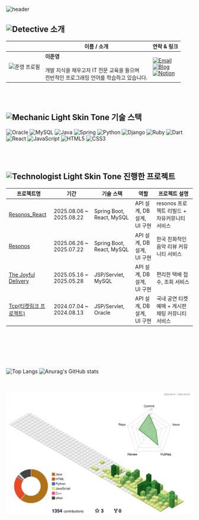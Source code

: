 <!-- 인사말 -->
![header](https://capsule-render.vercel.app/api?type=waving&color=timeAuto&height=250&section=header&text=🖐%20안녕하세요,%20풀스택%20개발자%20이준영입니다.&fontSize=32)

<!-- 내 정보 -->
<h2><img src="https://raw.githubusercontent.com/Tarikul-Islam-Anik/Animated-Fluent-Emojis/master/Emojis/People/Detective.png" alt="Detective" width="40" height="40" /> 소개</h2>

|      | 이름 / 소개 | 연락 & 링크 |
|------|------------|------------|
| <img src="https://github.com/user-attachments/assets/bf1578ad-90db-4970-95a8-a0b6c8d8d05c" alt="준영 프로필" width="120"> | **이준영**<br><br>개발 지식을 채우고자 IT 전문 교육을 들으며 <br> 전반적인 프로그래밍 언어를 학습하고 있습니다. | [![Email](https://img.shields.io/badge/Email-D14836?style=for-the-badge&logo=gmail&logoColor=white)](mailto:tjsans9069@gmail.com) <br> [![Blog](https://img.shields.io/badge/Blog-FF5722?style=for-the-badge&logo=wordpress&logoColor=white)](https://blog.naver.com/tjsans9069) <br> [![Notion](https://img.shields.io/badge/Notion-000000?style=for-the-badge&logo=notion&logoColor=black&color=white)](https://innate-rise-1ac.notion.site/295bda6f1a1141499d455877e24f4cf2?pvs=4)

<br>
<br>

<!-- 기술 스택 -->
<h2><img src="https://raw.githubusercontent.com/Tarikul-Islam-Anik/Animated-Fluent-Emojis/master/Emojis/People%20with%20professions/Mechanic%20Light%20Skin%20Tone.png" alt="Mechanic Light Skin Tone" width="40" height="40" /> 기술 스택</h2>
<div>

  ![Oracle](https://img.shields.io/badge/Oracle-F80000?style=for-the-badge&logo=oracle&logoColor=white)
  ![MySQL](https://img.shields.io/badge/mysql-4479A1.svg?style=for-the-badge&logo=mysql&logoColor=white)
  ![Java](https://img.shields.io/badge/java-%23ED8B00.svg?style=for-the-badge&logo=openjdk&logoColor=white)
  ![Spring](https://img.shields.io/badge/spring-%236DB33F.svg?style=for-the-badge&logo=spring&logoColor=white)
  ![Python](https://img.shields.io/badge/python-3670A0?style=for-the-badge&logo=python&logoColor=ffdd54)
  ![Django](https://img.shields.io/badge/django-%23092E20.svg?style=for-the-badge&logo=django&logoColor=white)
  ![Ruby](https://img.shields.io/badge/ruby-%23CC342D.svg?style=for-the-badge&logo=ruby&logoColor=white)
  ![Dart](https://img.shields.io/badge/dart-%230175C2.svg?style=for-the-badge&logo=dart&logoColor=white)
  <br>
  ![React](https://img.shields.io/badge/react-%2320232a.svg?style=for-the-badge&logo=react&logoColor=%2361DAFB)
  ![JavaScript](https://img.shields.io/badge/javascript-%23323330.svg?style=for-the-badge&logo=javascript&logoColor=%23F7DF1E)
  ![HTML5](https://img.shields.io/badge/html5-%23E34F26.svg?style=for-the-badge&logo=html5&logoColor=white)
  ![CSS3](https://img.shields.io/badge/css3-%231572B6.svg?style=for-the-badge&logo=css3&logoColor=white)
  
</div>

<br>
<br>

<!-- 프로젝트 테이블 -->
<h2><img src="https://raw.githubusercontent.com/Tarikul-Islam-Anik/Animated-Fluent-Emojis/master/Emojis/People%20with%20professions/Technologist%20Light%20Skin%20Tone.png" alt="Technologist Light Skin Tone" width="40" height="40" /> 진행한 프로젝트</h2>

| 프로젝트명 | 기간 | 기술 스택 | 역할 | 프로젝트 설명 |
|------------|------|-----------|------|-------------------------|
| [Resonos_React](https://github.com/Lee-0210/Resonos_React) | 2025.08.06 ~ 2025.08.22 | Spring Boot, React, MySQL | API 설계, DB 설계, UI 구현 | resonos 프로젝트 리빌드 + 자유커뮤니티 서비스 |
| [Resonos](https://github.com/ruff1376/Resonos) | 2025.06.26 ~ 2025.07.22 | Spring Boot, React, MySQL | API 설계, DB 설계, UI 구현 | 한국 친화적인 음악 리뷰 커뮤니티 서비스 |
| [The Joyful Delivery](https://github.com/skymin022/the_joyful_delivery) | 2025.05.16 ~ 2025.05.28 | JSP/Servlet, MySQL | API 설계, DB 설계, UI 구현 | 편리한 택배 접수, 조회 서비스 |
| [Tcp(티켓링크 프로젝트)](https://github.com/wkdqls00/Tcp2) | 2024.07.04 ~ 2024.08.13 | JSP/Servlet, Oracle | API 설계, DB 설계, UI 구현 | 국내 공연 티켓 예매 + 게시판 채팅 커뮤니티 서비스 |


<br>
<br>
<br>
<br>
<br>

<!-- API -->
<div>
  
  ![Top Langs](https://github-readme-stats.vercel.app/api/top-langs/?username=Lee-0210&langs_count=3) 
  ![Anurag's GitHub stats](https://github-readme-stats.vercel.app/api?username=Lee-0210&show_icons=true&theme=transparent)
  
</div>

<br>

![](./profile-3d-contrib/profile-green-animate.svg)

